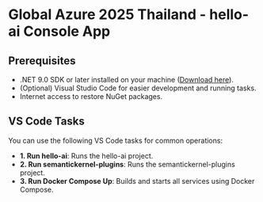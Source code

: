 # Global Azure 2025 Thailand - hello-ai Console App

## Prerequisites

- .NET 9.0 SDK or later installed on your machine ([Download here](https://dotnet.microsoft.com/download)).
- (Optional) Visual Studio Code for easier development and running tasks.
- Internet access to restore NuGet packages.

## VS Code Tasks

You can use the following VS Code tasks for common operations:

- **1. Run hello-ai**: Runs the hello-ai project.
- **2. Run semantickernel-plugins**: Runs the semantickernel-plugins project.
- **3. Run Docker Compose Up**: Builds and starts all services using Docker Compose. 

